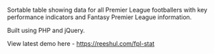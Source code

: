 Sortable table showing data for all Premier League footballers with key performance indicators and Fantasy Premier League information.

Built using PHP and jQuery.

View latest demo here - https://reeshul.com/fpl-stat
